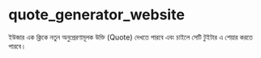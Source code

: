 # quote_generator_website
ইউজার এক ক্লিকে নতুন অনুপ্রেরণামূলক উক্তি (Quote) দেখতে পারবে এবং চাইলে সেটি টুইটার এ শেয়ার করতে পারবে।
